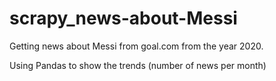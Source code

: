 # scrapy_news-about-Messi

Getting news about Messi from goal.com from the year 2020.

Using Pandas to show the trends (number of news per month)
